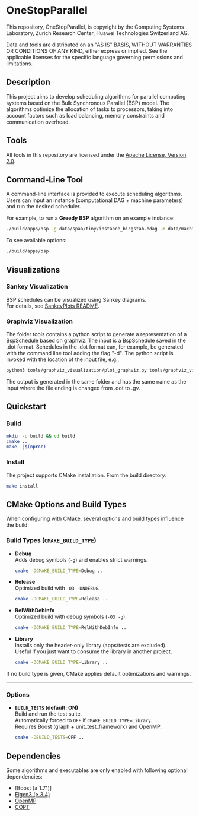 # OneStopParallel

This repository, OneStopParallel, is copyright by the
Computing Systems Laboratory, Zurich Research Center, Huawei Technologies
Switzerland AG.

Data and tools are distributed on an "AS IS" BASIS, WITHOUT WARRANTIES OR
CONDITIONS OF ANY KIND, either express or implied. See the applicable licenses
for the specific language governing permissions and limitations.

## Description

This project aims to develop scheduling algorithms for parallel computing systems based on the Bulk Synchronous Parallel (BSP) model. The algorithms optimize the allocation of tasks to processors, taking into account factors such as load balancing, memory constraints and communication overhead. 


## Tools

All tools in this repository are licensed under the [Apache License, Version 2.0](http://www.apache.org/licenses/LICENSE-2.0).


## Command-Line Tool

A command-line interface is provided to execute scheduling algorithms.  
Users can input an instance (computational DAG + machine parameters) and run the desired scheduler.

For example, to run a **Greedy BSP** algorithm on an example instance:

```bash
./build/apps/osp -g data/spaa/tiny/instance_bicgstab.hdag -m data/machine_params/p3.arch --GreedyBsp
```

To see available options:

```bash
./build/apps/osp
```


## Visualizations

### Sankey Visualization
BSP schedules can be visualized using Sankey diagrams.  
For details, see [SankeyPlots README](third/SankeyPlots/README.md).

### Graphviz Visualization
The folder tools contains a python script to generate a representation of a BspSchedule based on graphviz. The input is a BspSchedule saved in the .dot format. Schedules in the .dot format can, for example, be generated with the command line tool adding the flag "-d". The python script is invoked with the location of the input file, e.g.,
```bash
python3 tools/graphviz_visualization/plot_graphviz.py tools/graphviz_visualization/instance_bicgstab_p4_g3_l5_GreedyBsp_schedule.dot
```
The output is generated in the same folder and has the same name as the input where the file ending is changed from .dot to .gv.


## Quickstart

### Build

```bash
mkdir -p build && cd build
cmake ..
make -j$(nproc)
```

### Install

The project supports CMake installation. From the build directory:

```bash
make install
```


## CMake Options and Build Types

When configuring with CMake, several options and build types influence the build:

### Build Types (`CMAKE_BUILD_TYPE`)

- **Debug**  
  Adds debug symbols (`-g`) and enables strict warnings.  
  ```bash
  cmake -DCMAKE_BUILD_TYPE=Debug ..
  ```

- **Release**  
  Optimized build with `-O3 -DNDEBUG`.  
  ```bash
  cmake -DCMAKE_BUILD_TYPE=Release ..
  ```

- **RelWithDebInfo**  
  Optimized build with debug symbols (`-O3 -g`).  
  ```bash
  cmake -DCMAKE_BUILD_TYPE=RelWithDebInfo ..
  ```

- **Library**  
  Installs only the header-only library (apps/tests are excluded).  
  Useful if you just want to consume the library in another project.  
  ```bash
  cmake -DCMAKE_BUILD_TYPE=Library ..
  ```

If no build type is given, CMake applies default optimizations and warnings.

---

### Options

- **`BUILD_TESTS` (default: ON)**  
  Build and run the test suite.  
  Automatically forced to `OFF` if `CMAKE_BUILD_TYPE=Library`.  
  Requires Boost (graph + unit_test_framework) and OpenMP.  
  ```bash
  cmake -DBUILD_TESTS=OFF ..
  ```

## Dependencies
Some algorithms and executables are only enabled with following optional dependencies:
  - [Boost (≥ 1.71)]
  - [Eigen3 (≥ 3.4)](https://eigen.tuxfamily.org/)
  - [OpenMP](https://www.openmp.org/)
  - [COPT](https://github.com/huawei-noah/COPT)

